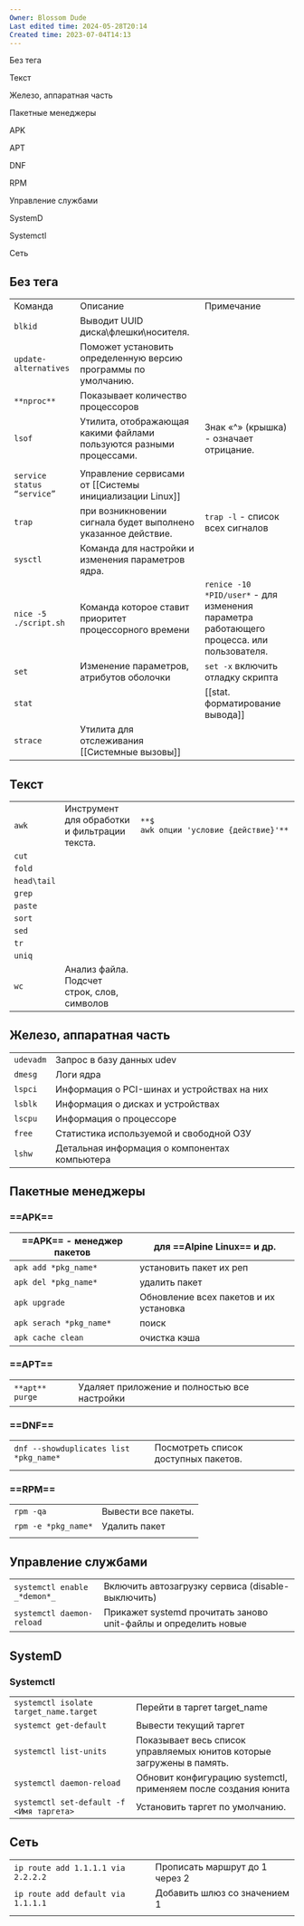 ```yaml
---
Owner: Blossom Dude
Last edited time: 2024-05-28T20:14
Created time: 2023-07-04T14:13
---
```

Без тега

Текст

Железо, аппаратная часть

Пакетные менеджеры

APK

APT

DNF

RPM

Управление службами

SystemD

Systemctl

Сеть

## Без тега

|   |   |   |
|---|---|---|
|Команда|Описание|Примечание|
|`blkid`|Выводит UUID диска\флешки\носителя.||
|`update-alternatives`|Поможет установить определенную версию программы по умолчанию.||
|`**nproc**`|Показывает количество процессоров||
|`lsof`|Утилита, отображающая какими файлами пользуются разными процессами.|Знак «^» (крышка) - означает отрицание.|
||||
|`service status “service”`|Управление сервисами от [[Системы инициализации Linux]]||
|`trap`|при возникновении сигнала будет выполнено указанное действие.|`trap -l` - список всех сигналов|
|`sysctl`|Команда для настройки и изменения параметров ядра.||
|`nice -5 ./script.sh`|Команда которое ставит приоритет процессорного времени|`renice -10 *PID/user*` - для изменения параметра работающего процесса. или пользователя.|
|`set`|Изменение параметров, атрибутов оболочки|`set -x` включить отладку скрипта|
|`stat`||[[stat. форматирование вывода]]|
|`strace`|Утилита для отслеживания [[Системные вызовы]]||

## Текст

|   |   |   |
|---|---|---|
|`awk`|Инструмент для обработки и фильтрации текста.|`**$ awk опции 'условие {действие}'**`|
|`cut`|||
|`fold`|||
|`head\tail`|||
|`grep`|||
|`paste`|||
|`sort`|||
|`sed`|||
|`tr`|||
|`uniq`|||
|`wc`|Анализ файла. Подсчет строк, слов, символов||

## Железо, аппаратная часть

|   |   |   |
|---|---|---|
|`udevadm`|Запрос в базу данных udev||
|`dmesg`|Логи ядра||
|`lspci`|Информация о PCI-шинах и устройствах на них||
|`lsblk`|Информация о дисках и устройствах||
|`lscpu`|Информация о процессоре||
|`free`|Статистика используемой и свободной ОЗУ||
|`lshw`|Детальная информация о компонентах компьютера||

## Пакетные менеджеры

### ==APK==

|==APK== - менеджер пакетов|для ==Alpine Linux== и др.|
|---|---|
|`apk add *pkg_name*`|установить пакет их реп|
|`apk del *pkg_name*`|удалить пакет|
|`apk upgrade`|Обновление всех пакетов и их установка|
|`apk serach *pkg_name*`|поиск|
|`apk cache clean`|очистка кэша|

### ==APT==

|   |   |   |
|---|---|---|
|`**apt**` `purge`|Удаляет приложение и полностью все настройки||

### ==DNF==

|   |   |
|---|---|
|`dnf --showduplicates list *pkg_name*`|Посмотреть список доступных пакетов.|
|||

### ==RPM==

|   |   |
|---|---|
|`rpm -qa`|Вывести все пакеты.|
|`rpm -e *pkg_name*`|Удалить пакет|
|||

## Управление службами

|   |   |
|---|---|
|`systemctl enable` `_*demon*_`|Включить автозагрузку сервиса (disable-выключить)|
|`systemctl daemon-reload`|Прикажет systemd прочитать заново unit-файлы и определить новые|

## SystemD

### Systemctl

|   |   |
|---|---|
|`systemctl isolate target_name.target`|Перейти в таргет target_name|
|`systemct get-default`|Вывести текущий таргет|
|`systemctl list-units`|Показывает весь список управляемых юнитов которые загружены в память.|
|`systemctl daemon-reload`|Обновит конфигурацию systemctl, применяем после создания юнита|
|`systemctl set-default -f <Имя таргета>`|Установить таргет по умолчанию.|

## Сеть

|   |   |
|---|---|
|`ip route add 1.1.1.1 via 2.2.2.2`|Прописать маршрут до 1 через 2|
|`ip route add default via 1.1.1.1`|Добавить шлюз со значением 1|
|||